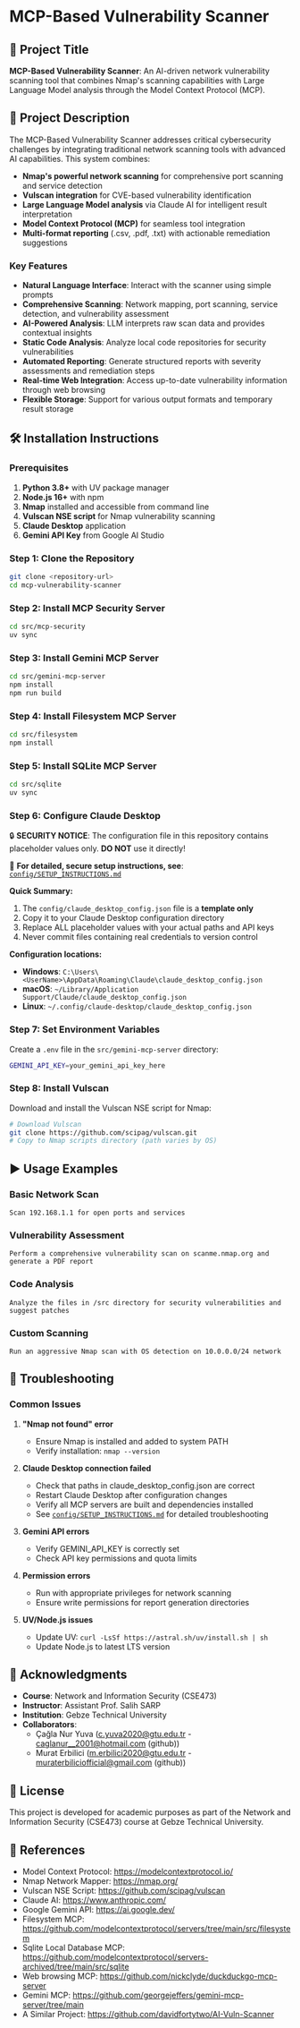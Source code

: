 # MCP-Based Vulnerability Scanner

## 📌 Project Title
**MCP-Based Vulnerability Scanner**: An AI-driven network vulnerability scanning tool that combines Nmap's scanning capabilities with Large Language Model analysis through the Model Context Protocol (MCP).

## 📖 Project Description

The MCP-Based Vulnerability Scanner addresses critical cybersecurity challenges by integrating traditional network scanning tools with advanced AI capabilities. This system combines:

- **Nmap's powerful network scanning** for comprehensive port scanning and service detection
- **Vulscan integration** for CVE-based vulnerability identification  
- **Large Language Model analysis** via Claude AI for intelligent result interpretation
- **Model Context Protocol (MCP)** for seamless tool integration
- **Multi-format reporting** (.csv, .pdf, .txt) with actionable remediation suggestions

### Key Features

- **Natural Language Interface**: Interact with the scanner using simple prompts
- **Comprehensive Scanning**: Network mapping, port scanning, service detection, and vulnerability assessment
- **AI-Powered Analysis**: LLM interprets raw scan data and provides contextual insights
- **Static Code Analysis**: Analyze local code repositories for security vulnerabilities
- **Automated Reporting**: Generate structured reports with severity assessments and remediation steps
- **Real-time Web Integration**: Access up-to-date vulnerability information through web browsing
- **Flexible Storage**: Support for various output formats and temporary result storage

## 🛠️ Installation Instructions

### Prerequisites

1. **Python 3.8+** with UV package manager
2. **Node.js 16+** with npm
3. **Nmap** installed and accessible from command line
4. **Vulscan NSE script** for Nmap vulnerability scanning
5. **Claude Desktop** application
6. **Gemini API Key** from Google AI Studio

### Step 1: Clone the Repository

```bash
git clone <repository-url>
cd mcp-vulnerability-scanner
```

### Step 2: Install MCP Security Server

```bash
cd src/mcp-security
uv sync
```

### Step 3: Install Gemini MCP Server

```bash
cd src/gemini-mcp-server
npm install
npm run build
```

### Step 4: Install Filesystem MCP Server

```bash
cd src/filesystem
npm install
```

### Step 5: Install SQLite MCP Server

```bash
cd src/sqlite
uv sync
```

### Step 6: Configure Claude Desktop

🔒 **SECURITY NOTICE**: The configuration file in this repository contains placeholder values only. **DO NOT** use it directly!

📖 **For detailed, secure setup instructions, see**: [`config/SETUP_INSTRUCTIONS.md`](config/SETUP_INSTRUCTIONS.md)

**Quick Summary:**
1. The `config/claude_desktop_config.json` file is a **template only**
2. Copy it to your Claude Desktop configuration directory
3. Replace ALL placeholder values with your actual paths and API keys
4. Never commit files containing real credentials to version control

**Configuration locations:**
- **Windows**: `C:\Users\<UserName>\AppData\Roaming\Claude\claude_desktop_config.json`
- **macOS**: `~/Library/Application Support/Claude/claude_desktop_config.json`
- **Linux**: `~/.config/claude-desktop/claude_desktop_config.json`

### Step 7: Set Environment Variables

Create a `.env` file in the `src/gemini-mcp-server` directory:

```bash
GEMINI_API_KEY=your_gemini_api_key_here
```

### Step 8: Install Vulscan

Download and install the Vulscan NSE script for Nmap:

```bash
# Download Vulscan
git clone https://github.com/scipag/vulscan.git
# Copy to Nmap scripts directory (path varies by OS)
```

## ▶️ Usage Examples

### Basic Network Scan

```
Scan 192.168.1.1 for open ports and services
```

### Vulnerability Assessment

```
Perform a comprehensive vulnerability scan on scanme.nmap.org and generate a PDF report
```

### Code Analysis

```
Analyze the files in /src directory for security vulnerabilities and suggest patches
```

### Custom Scanning

```
Run an aggressive Nmap scan with OS detection on 10.0.0.0/24 network
```

## 🧩 Troubleshooting

### Common Issues

1. **"Nmap not found" error**
   - Ensure Nmap is installed and added to system PATH
   - Verify installation: `nmap --version`

2. **Claude Desktop connection failed**
   - Check that paths in claude_desktop_config.json are correct
   - Restart Claude Desktop after configuration changes
   - Verify all MCP servers are built and dependencies installed
   - See [`config/SETUP_INSTRUCTIONS.md`](config/SETUP_INSTRUCTIONS.md) for detailed troubleshooting

3. **Gemini API errors**
   - Verify GEMINI_API_KEY is correctly set
   - Check API key permissions and quota limits

4. **Permission errors**
   - Run with appropriate privileges for network scanning
   - Ensure write permissions for report generation directories

5. **UV/Node.js issues**
   - Update UV: `curl -LsSf https://astral.sh/uv/install.sh | sh`
   - Update Node.js to latest LTS version

## 🤝 Acknowledgments

- **Course**: Network and Information Security (CSE473)
- **Instructor**: Assistant Prof. Salih SARP
- **Institution**: Gebze Technical University
- **Collaborators**: 
  - Çağla Nur Yuva (c.yuva2020@gtu.edu.tr - caglanur__2001@hotmail.com (github))
  - Murat Erbilici (m.erbilici2020@gtu.edu.tr - muraterbiliciofficial@gmail.com (github))

## 📄 License

This project is developed for academic purposes as part of the Network and Information Security (CSE473) course at Gebze Technical University.

## 🔗 References

- Model Context Protocol: https://modelcontextprotocol.io/
- Nmap Network Mapper: https://nmap.org/
- Vulscan NSE Script: https://github.com/scipag/vulscan
- Claude AI: https://www.anthropic.com/
- Google Gemini API: https://ai.google.dev/
- Filesystem MCP: https://github.com/modelcontextprotocol/servers/tree/main/src/filesystem
- Sqlite Local Database MCP: https://github.com/modelcontextprotocol/servers-archived/tree/main/src/sqlite
- Web browsing MCP: https://github.com/nickclyde/duckduckgo-mcp-server
- Gemini MCP: https://github.com/georgejeffers/gemini-mcp-server/tree/main
- A Similar Project: https://github.com/davidfortytwo/AI-Vuln-Scanner

